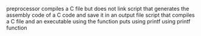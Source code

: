 preprocessor
compiles a C file but does not link
script that generates the assembly code of a C code and save it in an output file
script that compiles a C file and an executable
using the function puts
using printf
using printf function
